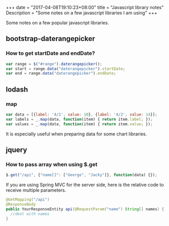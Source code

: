 +++
date = "2017-04-08T19:10:23+08:00"
title = "Javascript library notes"
Description = "Some notes on a few javascript libraries I am using"
+++

Some notes on a few popular javascript libraries. 

## bootstrap-daterangepicker

### How to get startDate and endDate?

```javascript
var range = $("#range").daterangepicker();
var start = range.data("daterangepicker").startDate;
var end = range.data("daterangepicker").endDate;
```

## lodash

### map

```javascript
var data = [{label: '4/1', value: 10}, {label: '4/2', value: 14}];
var labels = _.map(data, function(item) { return item.label; });
var values = _.map(data, function(item) { return item.value; });
```

It is especially useful when preparing data for some chart libraries.

## jquery

### How to pass array when using $.get

```javascript
$.get("/api", {"name[]": ["George", "Jacky"]}, function(data) {});
```

If you are using Spring MVC for the server side, here is the relative code to receive multiple parameters.

```java
@GetMapping("/api")
@ResponseBody
public YourResponseEntity api(@RequestParam("name") String[] names) {
  //deal with names
}
```

